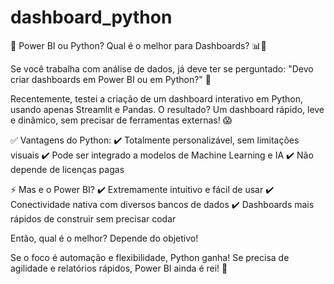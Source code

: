 # dashboard_python
🚀 Power BI ou Python? Qual é o melhor para Dashboards? 📊🐍

Se você trabalha com análise de dados, já deve ter se perguntado: "Devo criar dashboards em Power BI ou em Python?" 🤔

Recentemente, testei a criação de um dashboard interativo em Python, usando apenas Streamlit e Pandas. O resultado? Um dashboard rápido, leve e dinâmico, sem precisar de ferramentas externas! 😱

✅ Vantagens do Python:
 ✔️ Totalmente personalizável, sem limitações visuais
 ✔️ Pode ser integrado a modelos de Machine Learning e IA
 ✔️ Não depende de licenças pagas

⚡ Mas e o Power BI?
 ✔️ Extremamente intuitivo e fácil de usar
 ✔️ Conectividade nativa com diversos bancos de dados
 ✔️ Dashboards mais rápidos de construir sem precisar codar

Então, qual é o melhor? Depende do objetivo!

Se o foco é automação e flexibilidade, Python ganha!
 Se precisa de agilidade e relatórios rápidos, Power BI ainda é rei! 👑
